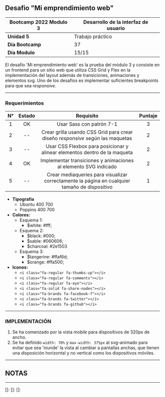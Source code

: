 ## Desafio "Mi emprendimiento web"

|Bootcamp 2022 Modulo 3|Desarrollo de la interfaz de usuario|
|----|-----|
|**Unidad 5**|Trabajo práctico|
|**Día Bootcamp**|37|
|**Día Modulo**|15/15|


El desafío 'Mi emprendimiento web' es la prueba del módulo 3 y consiste en un frontend para un sitio web que utiliza CSS Grid y Flex en la implementación del layout además de transiciones, animaciones y elementos svg. Uno de los desafíos es implementar suficientes breakpoints para que sea *responsive*.

<hr>

### Requerimientos

|N°|Estado|Requisito|Puntaje|
|:-------:|:------:|:------:|:------:|
|1|OK|Usar Sass con patrón 7-1|3|
|2|--|Crear grilla usando CSS Grid para crear diseño *responsive* según las maquetas|2|
|3|--|Usar CSS Flexbox para posicionar y alinear elementos dentro de la maqueta|2|
|4|OK|Implementar transiciones y animaciones al elemento SVG indicado|2|
|5|--|Crear mediaqueries para visualizar correctamente la página en cualquier tamaño de dispositivo|1|

* **Tipografía** 
  * Ubuntu 400 700
  * Poppins 400 700
* **Colores:**
  * Esquema 1:
    * $white: #fff;
  * Esquema 2: 
    * $black: #000;
    * $sable: #060606;
    * $charcoal: #2e1503
  * Esquema 3:
    * $tangerine: #ffaf6d;
    * $orange: #ffa500;
* **Iconos:**
  * `<i class="fa-regular fa-thumbs-up"></i>`
  * `<i class="fa-regular fa-comments"></i>`
  * `<i class="fa-regular fa-eye"></i>`
  * `<i class="fa-solid fa-share-nodes"></i>`
  * `<i class="fa-brands fa-facebook-f"></i>`
  * `<i class="fa-brands fa-twitter"></i>`
  * `<i class="fa-brands fa-github"></i>`

<hr>

### IMPLEMENTACIÓN

1. Se ha comenzado por la vista *mobile* para dispositivos de 320px de ancho. 
2. Se ha definido `width: 70%` y `max-width: 375px` al svg-animado para evitar que sea 'inunde' la vista al cambiar a pantallas anchas, que tienen una disposición horizontal y no vertical como los dispositivos móviles.

<hr>

## NOTAS


<hr>

[]:
[]:
[]:


<!--TODO Implementar button:active & button:focus en XDA -->
<!--TODO  -->
<!--TODO  -->
<!--TODO  -->
<!--TODO  -->